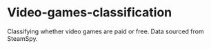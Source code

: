 # Video-games-classification
Classifying whether video games are paid or free. Data sourced from SteamSpy.
